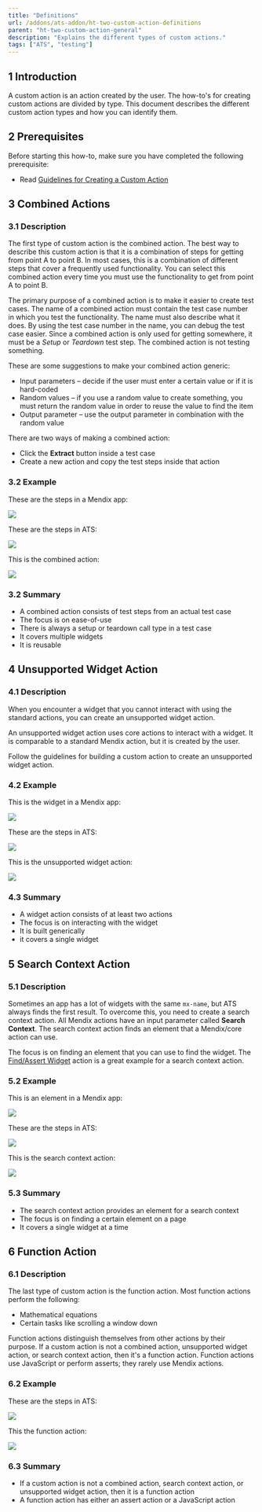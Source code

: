 ```yaml
---
title: "Definitions"
url: /addons/ats-addon/ht-two-custom-action-definitions
parent: "ht-two-custom-action-general"
description: "Explains the different types of custom actions."
tags: ["ATS", "testing"]
---
```


## 1 Introduction

A custom action is an action created by the user. The how-to's for creating custom actions are divided by type. This document describes the different custom action types and how you can identify them.

## 2 Prerequisites

Before starting this how-to, make sure you have completed the following prerequisite:

* Read [Guidelines for Creating a Custom Action](ht-two-guidelines-custom-action)

## 3 Combined Actions

### 3.1 Description

The first type of custom action is the combined action. The best way to describe this custom action is that it is a combination of steps for getting from point A to point B. In most cases, this is a combination of different steps that cover a frequently used functionality. You can select this combined action every time you must use the functionality to get from point A to point B.

The primary purpose of a combined action is to make it easier to create test cases. The name of a combined action must contain the test case number in which you test the functionality. The name must also describe what it does. By using the test case number in the name, you can debug the test case easier. Since a combined action is only used for getting somewhere, it must be a *Setup* or *Teardown* test step. The combined action is not testing something.

These are some suggestions to make your combined action generic:

* Input parameters – decide if the user must enter a certain value or if it is hard-coded
* Random values – if you use a random value to create something, you must return the random value in order to reuse the value to find the item
* Output parameter – use the output parameter in combination with the random value

There are two ways of making a combined action:

* Click the **Extract** button inside a test case
* Create a new action and copy the test steps inside that action

### 3.2 Example

These are the steps in a Mendix app:

![](attachments/ht-two-custom-action-general/ht-two-general-definition/combined-action-app-steps.png)

These are the steps in ATS:

![](attachments/ht-two-custom-action-general/ht-two-general-definition/combined-action-ats-steps.png)

This is the combined action:

![](attachments/ht-two-custom-action-general/ht-two-general-definition/combined-action-ats-newexpense-action.png)

### 3.2 Summary

* A combined action consists of test steps from an actual test case
* The focus is on ease-of-use
* There is always a setup or teardown call type in a test case
* It covers multiple widgets
* It is reusable
 
## 4 Unsupported Widget Action

### 4.1 Description

When you encounter a widget that you cannot interact with using the standard actions, you can create an unsupported widget action.

An unsupported widget action uses core actions to interact with a widget. It is comparable to a standard Mendix action, but it is created by the user.

Follow the guidelines for building a custom action to create an unsupported widget action.

### 4.2 Example

This is the widget in a Mendix app:

![](attachments/ht-two-custom-action-general/ht-two-general-definition/unsupported-widget-action-app-widget.png)

These are the steps in ATS:

![](attachments/ht-two-custom-action-general/ht-two-general-definition/unsupported-widget-action-ats-steps.png)

This is the unsupported widget action:

![](attachments/ht-two-custom-action-general/ht-two-general-definition/unsupported-widget-action-ats-switch-action.png)

### 4.3 Summary

* A widget action consists of at least two actions
* The focus is on interacting with the widget
* It is built generically
* it covers a single widget

## 5 Search Context Action

### 5.1 Description

Sometimes an app has a lot of widgets with the same `mx-name`, but ATS always finds the first result. To overcome this, you need to create a search context action. All Mendix actions have an input parameter called **Search Context**. The search context action finds an element that a Mendix/core action can use.

The focus is on finding an element that you can use to find the widget. The [Find/Assert Widget](rg-one-findassert-widget) action is a great example for a search context action.

### 5.2 Example

This is an element in a Mendix app:

![](attachments/ht-two-custom-action-general/ht-two-general-definition/searchcontext-action-listview-app.png)

These are the steps in ATS:

![](attachments/ht-two-custom-action-general/ht-two-general-definition/searchcontext-action-listview-ats-steps.png)

This is the search context action:

![](attachments/ht-two-custom-action-general/ht-two-general-definition/searchcontext-action-listview-ats-searchcontext-action.png)

### 5.3 Summary

* The search context action provides an element for a search context
* The focus is on finding a certain element on a page
* It covers a single widget at a time

## 6 Function Action

### 6.1 Description

The last type of custom action is the function action. Most function actions perform the following:

* Mathematical equations
* Certain tasks like scrolling a window down

Function actions distinguish themselves from other actions by their purpose. If a custom action is not a combined action, unsupported widget action, or search context action, then it's a function action. Function actions use JavaScript or perform asserts; they rarely use Mendix actions.

### 6.2 Example

These are the steps in ATS:

![](attachments/ht-two-custom-action-general/ht-two-general-definition/function-action-ats-teststeps.png)

This the function action:

![](attachments/ht-two-custom-action-general/ht-two-general-definition/function-action-ats-function-action.png)

### 6.3 Summary

* If a custom action is not a combined action, search context action, or unsupported widget action, then it is a function action
* A function action has either an assert action or a JavaScript action
